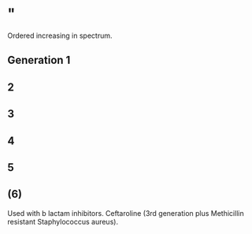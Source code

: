# "

Ordered increasing in spectrum.

## Generation 1

## 2

## 3

## 4

## 5

## (6)

Used with b lactam inhibitors.
Ceftaroline (3rd generation plus Methicillin resistant Staphylococcus aureus).
